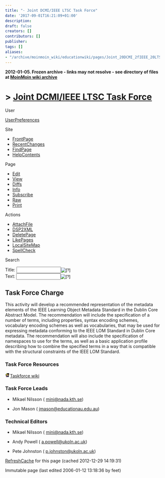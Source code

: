 ```yaml
---
title: "- Joint DCMI/IEEE LTSC Task Force"
date: '2017-09-01T16:21:09+01:00'
description: 
draft: false
creators: []
contributors: []
publisher: 
tags: []
aliases:
- "/archive/moinmoin_wiki/educationwiki/pages/Joint_20DCMI_2fIEEE_20LTSC_20Task_20Force.html"
---
```


**2012-01-05. Frozen archive - links may not resolve - see directory of files at [MoinMoin wiki archive](/moinmoin-wiki-archive/)**

# > [Joint DCMI/IEEE LTSC Task Force](http://dublincore.org/educationwiki/Joint_20DCMI_2fIEEE_20LTSC_20Task_20Force?action=fullsearch&value=%2FIEEE+LTSC+Task+Force&literal=1&case=1&context=40 "Click here to do a full-text search for this title")

User

 [UserPreferences](http://dublincore.org/educationwiki/UserPreferences)
  

Site

- [FrontPage](http://dublincore.org/educationwiki/FrontPage)
- [RecentChanges](http://dublincore.org/educationwiki/RecentChanges)
- [FindPage](http://dublincore.org/educationwiki/FindPage)
- [HelpContents](http://dublincore.org/educationwiki/HelpContents)

Page

- [Edit](http://dublincore.org/educationwiki/Joint_20DCMI_2fIEEE_20LTSC_20Task_20Force?action=edit "Edit")
- [View](http://dublincore.org/educationwiki/Joint_20DCMI_2fIEEE_20LTSC_20Task_20Force "View")
- [Diffs](http://dublincore.org/educationwiki/Joint_20DCMI_2fIEEE_20LTSC_20Task_20Force?action=diff "Diffs")
- [Info](http://dublincore.org/educationwiki/Joint_20DCMI_2fIEEE_20LTSC_20Task_20Force?action=info "Info")
- [Subscribe](http://dublincore.org/educationwiki/Joint_20DCMI_2fIEEE_20LTSC_20Task_20Force?action=subscribe "Subscribe")
- [Raw](http://dublincore.org/educationwiki/Joint_20DCMI_2fIEEE_20LTSC_20Task_20Force?action=raw "Raw")
- [Print](http://dublincore.org/educationwiki/Joint_20DCMI_2fIEEE_20LTSC_20Task_20Force?action=print "Print")

Actions

- [AttachFile](http://dublincore.org/educationwiki/Joint_20DCMI_2fIEEE_20LTSC_20Task_20Force?action=AttachFile)
- [DSP2XML](http://dublincore.org/educationwiki/Joint_20DCMI_2fIEEE_20LTSC_20Task_20Force?action=DSP2XML)
- [DeletePage](http://dublincore.org/educationwiki/Joint_20DCMI_2fIEEE_20LTSC_20Task_20Force?action=DeletePage)
- [LikePages](http://dublincore.org/educationwiki/Joint_20DCMI_2fIEEE_20LTSC_20Task_20Force?action=LikePages)
- [LocalSiteMap](http://dublincore.org/educationwiki/Joint_20DCMI_2fIEEE_20LTSC_20Task_20Force?action=LocalSiteMap)
- [SpellCheck](http://dublincore.org/educationwiki/Joint_20DCMI_2fIEEE_20LTSC_20Task_20Force?action=SpellCheck)

Search

<form method="POST" action="/educationwiki/Joint_20DCMI_2fIEEE_20LTSC_20Task_20Force">
<p>
<input name="action" value="inlinesearch" type="hidden">
<input name="context" value="40" type="hidden">
Title: <input name="text_title" size="15" maxlength="50" type="text"><input src="Joint_20DCMI_2fIEEE_20LTSC_20Task_20Force_files/moin-search.png" name="button_title" alt="[?]" type="image"><br>Text: <input name="text_full" size="15" maxlength="50" type="text"><input src="Joint_20DCMI_2fIEEE_20LTSC_20Task_20Force_files/moin-search.png" name="button_full" alt="[?]" type="image">
</p>
</form>

## Task Force Charge

This activity will develop a recommended representation of the metadata elements of the IEEE Learning Object Metadata Standard in the Dublin Core Abstract Model. The recommendation will include the specification of a number of terms, including properties, syntax encoding schemes, vocabulary encoding schemes as well as vocabularies, that may be used for expressing metadata conforming to the IEEE LOM Standard in Dublin Core metadata. The recommendation will also include the specification of namespaces to use for the terms, as well as a basic application profile describing how to combine the specified terms in a way that is compatible with the structural constraints of the IEEE LOM Standard.

### Task Force Resources

[<img src="Joint_20DCMI_2fIEEE_20LTSC_20Task_20Force_files/moin-inter.png" alt="[Self]" height="16" width="16">Taskforce wiki](http://dublincore.org/educationwiki/DCMIIEEELTSCTaskforce "Self")

### Task Force Leads

- Mikael Nilsson ( [mini@nada.kth.se](mailto:mini@nada.kth.se))

- Jon Mason ( [jmason@educationau.edu.au](mailto:jmason@educationau.edu.au))

### Technical Editors

- Mikael Nilsson ( [mini@nada.kth.se](mailto:mini@nada.kth.se))

- Andy Powell ( [a.powell@ukoln.ac.uk](mailto:a.powell@ukoln.ac.uk))

- Pete Johnston ( [p.johnston@ukoln.ac.uk](mailto:p.johnston@ukoln.ac.uk))

 [RefreshCache](http://dublincore.org/educationwiki/Joint_20DCMI_2fIEEE_20LTSC_20Task_20Force?action=refresh&arena=Page.py&key=Joint_20DCMI_2fIEEE_20LTSC_20Task_20Force.text_html) for this page (cached 2012-12-29 14:19:31)  

Immutable page (last edited 2006-01-12 13:18:36 by feet)

